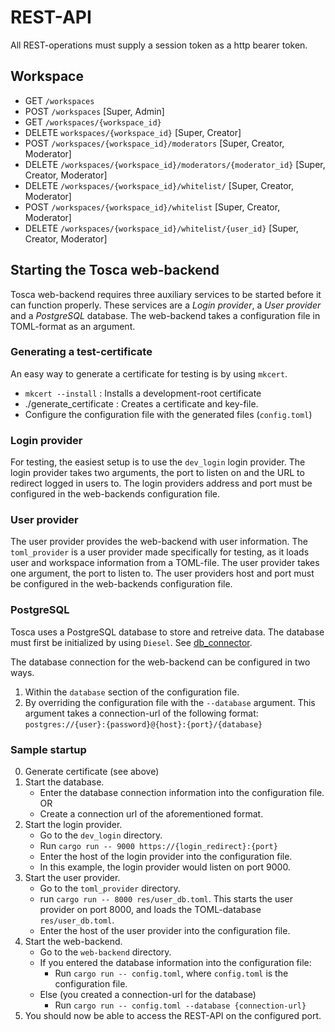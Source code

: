 # REST-API

All REST-operations must supply a session token as a http bearer token.

## Workspace

* GET `/workspaces`
* POST `/workspaces` [Super, Admin]
* GET `/workspaces/{workspace_id}`
* DELETE `workspaces/{workspace_id}` [Super, Creator]
* POST `/workspaces/{workspace_id}/moderators` [Super, Creator, Moderator]
* DELETE `/workspaces/{workspace_id}/moderators/{moderator_id}` [Super, Creator, Moderator]
* DELETE `/workspaces/{workspace_id}/whitelist/` [Super, Creator, Moderator]
* POST `/workspaces/{workspace_id}/whitelist` [Super, Creator, Moderator]
* DELETE `/workspaces/{workspace_id}/whitelist/{user_id}` [Super, Creator, Moderator]

## Starting the Tosca web-backend

Tosca web-backend requires three auxiliary services to be started before
it can function properly. These services are a *Login provider*, a *User provider*
and a *PostgreSQL* database. The web-backend takes a configuration file in TOML-format
as an argument.

### Generating a test-certificate
An easy way to generate a certificate for testing is by using `mkcert`.
* `mkcert --install` : Installs a development-root certificate
* ./generate_certificate : Creates a certificate and key-file.
* Configure the configuration file with the generated files (`config.toml`)


### Login provider
For testing, the easiest setup is to use the `dev_login` login provider. The login
provider takes two arguments, the port to listen on and the URL to redirect logged
in users to. The login providers address and port must be configured in the web-backends
configuration file.


### User provider
The user provider provides the web-backend with user information. The `toml_provider` is
a user provider made specifically for testing, as it loads user and workspace information
from a TOML-file. The user provider takes one argument, the port to listen to. The user providers
host and port must be configured in the web-backends configuration file.


### PostgreSQL

Tosca uses a PostgreSQL database to store and retreive data. The database must first be initialized
by using `Diesel`. See [db\_connector](db_connector/).

The database connection for the web-backend can be configured in two ways.

1. Within the `database` section of the configuration file.
2. By overriding the configuration file with the `--database` argument. This argument
   takes a connection-url of the following format: `postgres://{user}:{password}@{host}:{port}/{database}`


### Sample startup
0. Generate certificate (see above)
1. Start the database.
    * Enter the database connection information into the configuration file. OR
    * Create a connection url of the aforementioned format.
2. Start the login provider.
    * Go to the `dev_login` directory.
    * Run `cargo run -- 9000 https://{login_redirect}:{port}`
    * Enter the host of the login provider into the configuration file.
    * In this example, the login provider would listen on port 9000.
3. Start the user provider.
    * Go to the `toml_provider` directory.
    * run `cargo run -- 8000 res/user_db.toml`. This starts the user provider on port 8000, and loads the TOML-database `res/user_db.toml`.
    * Enter the host of the user provider into the configuration file.
4. Start the web-backend.
    * Go to the `web-backend` directory.
    * If you entered the database information into the configuration file:
        * Run `cargo run -- config.toml`, where `config.toml` is the configuration file.
    * Else (you created a connection-url for the database)
        * Run `cargo run -- config.toml --database {connection-url}`
5. You should now be able to access the REST-API on the configured port.

